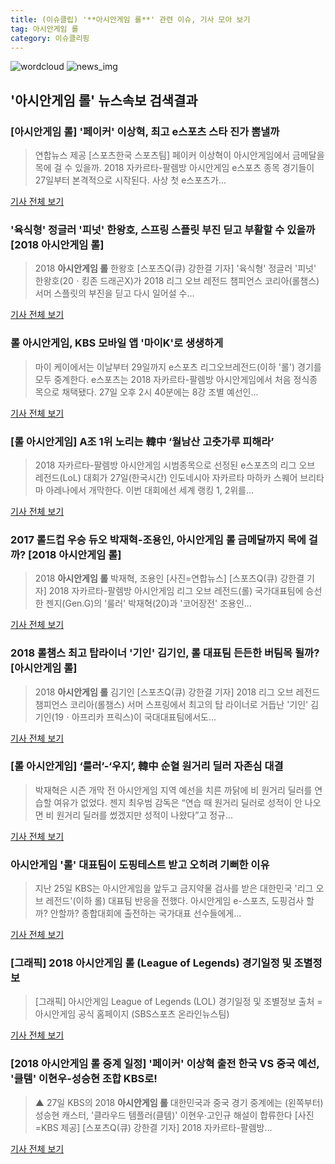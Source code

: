 ```yaml
---
title: (이슈클립) '**아시안게임 롤**' 관련 이슈, 기사 모아 보기
tag: 아시안게임 롤
category: 이슈클리핑
---
```

![wordcloud](https://s3.ap-northeast-2.amazonaws.com/lyrics101-wordcloud/2018-08-27-1535326999.png)
![news_img](https://user-images.githubusercontent.com/42597476/44507050-1206f400-a6e4-11e8-8d98-7ffbfebb353f.png)
## **'**아시안게임 롤**'** 뉴스속보 검색결과
### [**아시안게임 롤**] '페이커' 이상혁, 최고 e스포츠 스타 진가 뽐낼까

>연합뉴스 제공 [스포츠한국 스포츠팀] 페이커 이상혁이 아시안게임에서 금메달을 목에 걸 수 있을까. 2018 자카르타-팔렘방 아시안게임 e스포츠 종목 경기들이 27일부터 본격적으로 시작된다. 사상 첫 e스포츠가...

<a href="http://sports.hankooki.com/lpage/moresports/201808/sp20180827075151136560.htm" target="_blank">기사 전체 보기</a>

### '육식형' 정글러 '피넛' 한왕호, 스프링 스플릿 부진 딛고 부활할 수 있을까 [2018 **아시안게임 롤**]

>2018 **아시안게임 롤** 한왕호 [스포츠Q(큐) 강한결 기자] '육식형' 정글러 '피넛' 한왕호(20ㆍ킹존 드래곤X)가 2018 리그 오브 레전드 챔피언스 코리아(롤챔스) 서머 스플릿의 부진을 딛고 다시 일어설 수...

<a href="http://www.sportsq.co.kr/news/articleView.html?idxno=300157" target="_blank">기사 전체 보기</a>

### 롤 아시안게임, KBS 모바일 앱 '마이K'로 생생하게

>마이 케이에서는 이날부터 29일까지 e스포츠 리그오브레전드(이하 '롤') 경기를 모두 중계한다. e스포츠는 2018 자카르타-팔렘방 아시안게임에서 처음 정식종목으로 채택됐다. 27일 오후 2시 40분에는 8강 조별 예선인...

<a href="http://app.yonhapnews.co.kr/YNA/Basic/SNS/r.aspx?c=AKR20180826057400005&did=1195m" target="_blank">기사 전체 보기</a>

### [롤 아시안게임] A조 1위 노리는 韓中 ‘월남산 고춧가루 피해라’

>2018 자카르타-팔렘방 아시안게임 시범종목으로 선정된 e스포츠의 리그 오브 레전드(LoL) 대회가 27일(한국시간) 인도네시아 자카르타 마하카 스퀘어 브리타마 아레나에서 개막한다. 이번 대회에선 세계 랭킹 1, 2위를...

<a href="http://www.kukinews.com/news/article.html?no=579563" target="_blank">기사 전체 보기</a>

### 2017 롤드컵 우승 듀오 박재혁-조용인, **아시안게임 롤** 금메달까지 목에 걸까? [2018 **아시안게임 롤**]

>2018 **아시안게임 롤** 박재혁, 조용인 [사진=연합뉴스] [스포츠Q(큐) 강한결 기자] 2018 자카르타-팔렘방 아시안게임 리그 오브 레전드(롤) 국가대표팀에 승선한 젠지(Gen.G)의 '룰러' 박재혁(20)과 '코어장전' 조용인...

<a href="http://www.sportsq.co.kr/news/articleView.html?idxno=300124" target="_blank">기사 전체 보기</a>

### 2018 롤챔스 최고 탑라이너 '기인' 김기인, 롤 대표팀 든든한 버팀목 될까? [**아시안게임 롤**]

>2018 **아시안게임 롤** 김기인 [스포츠Q(큐) 강한결 기자] 2018 리그 오브 레전드 챔피언스 코리아(롤챔스) 서머 스프링에서 최고의 탑 라이너로 거듭난 '기인' 김기인(19ㆍ아프리카 프릭스)이 국대대표팀에서도...

<a href="http://www.sportsq.co.kr/news/articleView.html?idxno=300144" target="_blank">기사 전체 보기</a>

### [롤 아시안게임] ‘룰러’-‘우지’, 韓中 순혈 원거리 딜러 자존심 대결

>박재혁은 시즌 개막 전 아시안게임 지역 예선을 치른 까닭에 비 원거리 딜러를 연습할 여유가 없었다. 젠지 최우범 감독은 “연습 때 원거리 딜러로 성적이 안 나오면 비 원거리 딜러를 썼겠지만 성적이 나왔다”고 정규...

<a href="http://www.kukinews.com/news/article.html?no=579562" target="_blank">기사 전체 보기</a>

### 아시안게임 '롤' 대표팀이 도핑테스트 받고 오히려 기뻐한 이유

>지난 25일 KBS는 아시안게임을 앞두고 금지약물 검사를 받은 대한민국 '리그 오브 레전드'(이하 롤) 대표팀 반응을 전했다. 아시안게임 e-스포츠, 도핑검사 할까? 안할까? 종합대회에 출전하는 국가대표 선수들에게...

<a href="http://www.wikitree.co.kr/main/news_view.php?id=364832" target="_blank">기사 전체 보기</a>

### [그래픽] 2018 **아시안게임 롤** (League of Legends) 경기일정 및 조별정보

>[그래픽] 아시안게임 League of Legends (LOL) 경기일정 및 조별정보 출처 = 아시안게임 공식 홈페이지  (SBS스포츠 온라인뉴스팀)     

<a href="https://programs.sbs.co.kr/sports/ag2018/article/56053/S10009187018" target="_blank">기사 전체 보기</a>

### [2018 **아시안게임 롤** 중계 일정] '페이커' 이상혁 출전 한국 VS 중국 예선, '클템' 이현우-성승현 조합 KBS로!

>▲ 27일 KBS의 2018 **아시안게임 롤** 대한민국과 중국 경기 중계에는 (왼쪽부터)성승현 캐스터, '클라우드 템플러(클템)' 이현우·고인규 해설이 합류한다 [사진=KBS 제공] [스포츠Q(큐) 강한결 기자] 2018 자카르타-팔렘방...

<a href="http://www.sportsq.co.kr/news/articleView.html?idxno=300117" target="_blank">기사 전체 보기</a>


